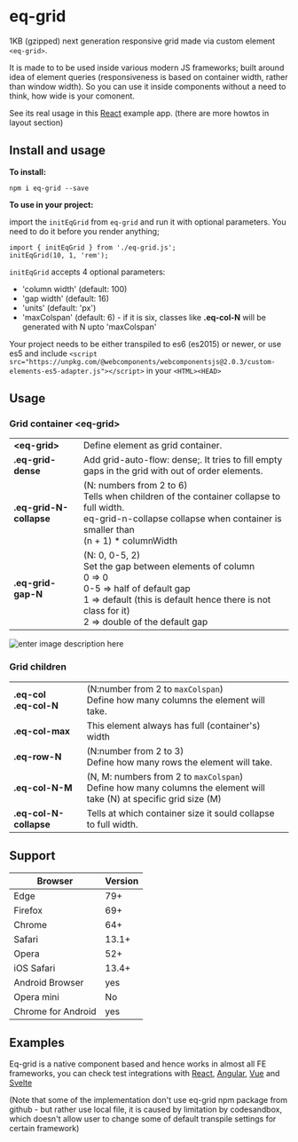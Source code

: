 # eq-grid

1KB (gzipped) next generation responsive grid made via custom element `<eq-grid>`.

It is made to to be used inside various modern JS frameworks; built around idea of element queries (responsiveness is based on container width, rather than window width). So you can use it inside components without a need to think, how wide is your comonent.

See its real usage in this [React](https://codesandbox.io/s/eq-react-ijuzj) example app. (there are more howtos in layout section)

## Install and usage

**To install:**

    npm i eq-grid --save

**To use in your project:**

import the `initEqGrid` from `eq-grid` and run it with optional parameters. You need to do it before you render anything;

    import { initEqGrid } from './eq-grid.js';
    initEqGrid(10, 1, 'rem');

`initEqGrid` accepts 4 optional parameters:

- 'column width' (default: 100)
- 'gap width' (default: 16)
- 'units' (default: 'px')
- 'maxColspan' (default: 6) - if it is six, classes like **.eq-col-N** will be generated with N upto 'maxColspan'

Your project needs to be either transpiled to es6 (es2015) or newer, or use es5 and include `<script src="https://unpkg.com/@webcomponents/webcomponentsjs@2.0.3/custom-elements-es5-adapter.js"></script>` in your `<HTML><HEAD>`

## Usage

### Grid container \<eq-grid\>

|                         |                                                                                                                                                                                                               |
| ----------------------- | ------------------------------------------------------------------------------------------------------------------------------------------------------------------------------------------------------------- |
| **\<eq-grid\>**         | Define element as grid container.                                                                                                                                                                             |
| **.eq-grid-dense**      | Add grid-auto-flow: dense;. It tries to fill empty gaps in the grid with out of order elements.                                                                                                               |
| **.eq-grid-N-collapse** | (N: numbers from 2 to 6)<br> Tells when children of the container collapse to full width.<br> eq-grid-n-collapse collapse when container is smaller than<br> (n + 1) \* columnWidth                           |
| **.eq-grid-gap-N**      | (N: 0, 0-5, 2)<br> Set the gap between elements of column<br> 0 => 0<br> 0-5 => half of default gap<br> 1 => default (this is default hence there is not class for it)<br> 2 => double of the default gap<br> |

![enter image description here](https://raw.githubusercontent.com/Rezi/eq-grid/feature/readme/grid.png)

### Grid children

|                                |                                                                                                                         |
| ------------------------------ | ----------------------------------------------------------------------------------------------------------------------- |
| **.eq-col** <br> **.eq-col-N** | (N:number from 2 to `maxColspan`)<br> Define how many columns the element will take.                                    |
| **.eq-col-max**                | This element always has full (container's) width                                                                        |
| **.eq-row-N**                  | (N:number from 2 to 3) <br> Define how many rows the element will take.                                                 |
| **.eq-col-N-M**                | (N, M: numbers from 2 to `maxColspan`) <br> Define how many columns the element will take (N) at specific grid size (M) |
| **.eq-col-N-collapse**         | Tells at which container size it sould collapse to full width.                                                          |

## Support

| Browser            | Version |
| ------------------ | ------- |
| Edge               | 79+     |
| Firefox            | 69+     |
| Chrome             | 64+     |
| Safari             | 13.1+   |
| Opera              | 52+     |
| iOS Safari         | 13.4+   |
| Android Browser    | yes     |
| Opera mini         | No      |
| Chrome for Android | yes     |

## Examples

Eq-grid is a native component based and hence works in almost all FE frameworks, you can check test integrations with [React](https://codesandbox.io/s/eq-react-ijuzj), [Angular](https://codesandbox.io/s/eq-angular-3rc8g), [Vue](https://codesandbox.io/s/eq-vue-4u4kn) and [Svelte](https://codesandbox.io/s/eq-svelte-8py0c)

(Note that some of the implementation don't use eq-grid npm package from github - but rather use local file, it is caused by limitation by codesandbox, which doesn't allow user to change some of default transpile settings for certain framework)
